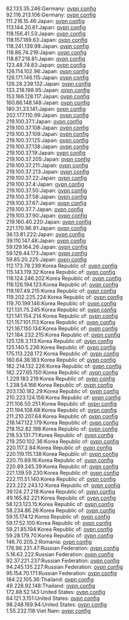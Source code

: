 62.133.35.246:Germany: [ovpn config](vpn/62_133_35_246.ovpn)  
92.116.213.106:Germany: [ovpn config](vpn/92_116_213_106.ovpn)  
111.216.15.46:Japan: [ovpn config](vpn/111_216_15_46.ovpn)  
113.144.20.61:Japan: [ovpn config](vpn/113_144_20_61.ovpn)  
118.156.41.53:Japan: [ovpn config](vpn/118_156_41_53.ovpn)  
118.157.189.63:Japan: [ovpn config](vpn/118_157_189_63.ovpn)  
118.241.139.98:Japan: [ovpn config](vpn/118_241_139_98.ovpn)  
118.86.74.219:Japan: [ovpn config](vpn/118_86_74_219.ovpn)  
118.87.218.81:Japan: [ovpn config](vpn/118_87_218_81.ovpn)  
123.48.74.83:Japan: [ovpn config](vpn/123_48_74_83.ovpn)  
126.114.102.96:Japan: [ovpn config](vpn/126_114_102_96.ovpn)  
126.171.146.115:Japan: [ovpn config](vpn/126_171_146_115.ovpn)  
126.28.239.132:Japan: [ovpn config](vpn/126_28_239_132.ovpn)  
133.218.198.95:Japan: [ovpn config](vpn/133_218_198_95.ovpn)  
153.166.128.117:Japan: [ovpn config](vpn/153_166_128_117.ovpn)  
160.86.148.148:Japan: [ovpn config](vpn/160_86_148_148.ovpn)  
180.31.33.141:Japan: [ovpn config](vpn/180_31_33_141.ovpn)  
202.177.110.99:Japan: [ovpn config](vpn/202_177_110_99.ovpn)  
219.100.37.1:Japan: [ovpn config](vpn/219_100_37_1.ovpn)  
219.100.37.108:Japan: [ovpn config](vpn/219_100_37_108.ovpn)  
219.100.37.109:Japan: [ovpn config](vpn/219_100_37_109.ovpn)  
219.100.37.125:Japan: [ovpn config](vpn/219_100_37_125.ovpn)  
219.100.37.138:Japan: [ovpn config](vpn/219_100_37_138.ovpn)  
219.100.37.19:Japan: [ovpn config](vpn/219_100_37_19.ovpn)  
219.100.37.205:Japan: [ovpn config](vpn/219_100_37_205.ovpn)  
219.100.37.211:Japan: [ovpn config](vpn/219_100_37_211.ovpn)  
219.100.37.213:Japan: [ovpn config](vpn/219_100_37_213.ovpn)  
219.100.37.22:Japan: [ovpn config](vpn/219_100_37_22.ovpn)  
219.100.37.4:Japan: [ovpn config](vpn/219_100_37_4.ovpn)  
219.100.37.50:Japan: [ovpn config](vpn/219_100_37_50.ovpn)  
219.100.37.58:Japan: [ovpn config](vpn/219_100_37_58.ovpn)  
219.100.37.67:Japan: [ovpn config](vpn/219_100_37_67.ovpn)  
219.100.37.7:Japan: [ovpn config](vpn/219_100_37_7.ovpn)  
219.100.37.90:Japan: [ovpn config](vpn/219_100_37_90.ovpn)  
219.160.40.220:Japan: [ovpn config](vpn/219_160_40_220.ovpn)  
221.170.96.91:Japan: [ovpn config](vpn/221_170_96_91.ovpn)  
36.13.81.222:Japan: [ovpn config](vpn/36_13_81_222.ovpn)  
39.110.147.48:Japan: [ovpn config](vpn/39_110_147_48.ovpn)  
59.129.164.26:Japan: [ovpn config](vpn/59_129_164_26.ovpn)  
59.129.44.173:Japan: [ovpn config](vpn/59_129_44_173.ovpn)  
59.85.20.225:Japan: [ovpn config](vpn/59_85_20_225.ovpn)  
112.173.78.239:Korea Republic of: [ovpn config](vpn/112_173_78_239.ovpn)  
115.143.119.32:Korea Republic of: [ovpn config](vpn/115_143_119_32.ovpn)  
116.124.246.202:Korea Republic of: [ovpn config](vpn/116_124_246_202.ovpn)  
116.126.194.123:Korea Republic of: [ovpn config](vpn/116_126_194_123.ovpn)  
119.197.49.215:Korea Republic of: [ovpn config](vpn/119_197_49_215.ovpn)  
119.202.225.224:Korea Republic of: [ovpn config](vpn/119_202_225_224.ovpn)  
119.70.199.146:Korea Republic of: [ovpn config](vpn/119_70_199_146.ovpn)  
121.131.75.245:Korea Republic of: [ovpn config](vpn/121_131_75_245.ovpn)  
121.141.154.214:Korea Republic of: [ovpn config](vpn/121_141_154_214.ovpn)  
121.157.101.113:Korea Republic of: [ovpn config](vpn/121_157_101_113.ovpn)  
121.167.150.134:Korea Republic of: [ovpn config](vpn/121_167_150_134.ovpn)  
121.184.232.215:Korea Republic of: [ovpn config](vpn/121_184_232_215.ovpn)  
125.128.3.113:Korea Republic of: [ovpn config](vpn/125_128_3_113.ovpn)  
125.140.5.236:Korea Republic of: [ovpn config](vpn/125_140_5_236.ovpn)  
175.113.228.172:Korea Republic of: [ovpn config](vpn/175_113_228_172.ovpn)  
180.64.36.183:Korea Republic of: [ovpn config](vpn/180_64_36_183.ovpn)  
182.214.132.226:Korea Republic of: [ovpn config](vpn/182_214_132_226.ovpn)  
182.227.65.150:Korea Republic of: [ovpn config](vpn/182_227_65_150.ovpn)  
1.229.183.219:Korea Republic of: [ovpn config](vpn/1_229_183_219.ovpn)  
1.238.54.166:Korea Republic of: [ovpn config](vpn/1_238_54_166.ovpn)  
203.130.182.29:Korea Republic of: [ovpn config](vpn/203_130_182_29.ovpn)  
210.223.124.156:Korea Republic of: [ovpn config](vpn/210_223_124_156.ovpn)  
211.106.50.251:Korea Republic of: [ovpn config](vpn/211_106_50_251.ovpn)  
211.194.108.68:Korea Republic of: [ovpn config](vpn/211_194_108_68.ovpn)  
211.210.207.64:Korea Republic of: [ovpn config](vpn/211_210_207_64.ovpn)  
218.147.122.179:Korea Republic of: [ovpn config](vpn/218_147_122_179.ovpn)  
218.152.82.198:Korea Republic of: [ovpn config](vpn/218_152_82_198.ovpn)  
218.53.131.71:Korea Republic of: [ovpn config](vpn/218_53_131_71.ovpn)  
219.250.102.36:Korea Republic of: [ovpn config](vpn/219_250_102_36.ovpn)  
220.117.2.84:Korea Republic of: [ovpn config](vpn/220_117_2_84.ovpn)  
220.119.115.138:Korea Republic of: [ovpn config](vpn/220_119_115_138.ovpn)  
220.70.69.16:Korea Republic of: [ovpn config](vpn/220_70_69_16.ovpn)  
220.89.245.39:Korea Republic of: [ovpn config](vpn/220_89_245_39.ovpn)  
221.139.59.230:Korea Republic of: [ovpn config](vpn/221_139_59_230.ovpn)  
222.111.51.140:Korea Republic of: [ovpn config](vpn/222_111_51_140.ovpn)  
223.222.243.12:Korea Republic of: [ovpn config](vpn/223_222_243_12.ovpn)  
39.124.27.218:Korea Republic of: [ovpn config](vpn/39_124_27_218.ovpn)  
49.165.82.221:Korea Republic of: [ovpn config](vpn/49_165_82_221.ovpn)  
58.123.123.15:Korea Republic of: [ovpn config](vpn/58_123_123_15.ovpn)  
58.234.86.26:Korea Republic of: [ovpn config](vpn/58_234_86_26.ovpn)  
59.15.174.12:Korea Republic of: [ovpn config](vpn/59_15_174_12.ovpn)  
59.17.52.100:Korea Republic of: [ovpn config](vpn/59_17_52_100.ovpn)  
59.21.85.194:Korea Republic of: [ovpn config](vpn/59_21_85_194.ovpn)  
59.28.179.70:Korea Republic of: [ovpn config](vpn/59_28_179_70.ovpn)  
146.70.205.2:Romania: [ovpn config](vpn/146_70_205_2.ovpn)  
176.96.231.47:Russian Federation: [ovpn config](vpn/176_96_231_47.ovpn)  
5.16.62.222:Russian Federation: [ovpn config](vpn/5_16_62_222.ovpn)  
92.37.221.237:Russian Federation: [ovpn config](vpn/92_37_221_237.ovpn)  
94.245.135.227:Russian Federation: [ovpn config](vpn/94_245_135_227.ovpn)  
95.154.70.171:Russian Federation: [ovpn config](vpn/95_154_70_171.ovpn)  
184.22.105.36:Thailand: [ovpn config](vpn/184_22_105_36.ovpn)  
49.228.92.148:Thailand: [ovpn config](vpn/49_228_92_148.ovpn)  
172.88.52.143:United States: [ovpn config](vpn/172_88_52_143.ovpn)  
64.121.3.151:United States: [ovpn config](vpn/64_121_3_151.ovpn)  
98.248.169.94:United States: [ovpn config](vpn/98_248_169_94.ovpn)  
1.55.232.118:Viet Nam: [ovpn config](vpn/1_55_232_118.ovpn)  
